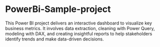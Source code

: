 # PowerBi-Sample-project
This Power BI project delivers an interactive dashboard to visualize key business metrics. It involves data extraction, cleaning with Power Query, modeling with DAX, and creating insightful reports to help stakeholders identify trends and make data-driven decisions.
